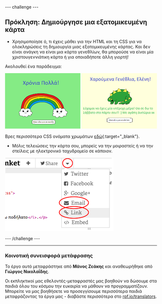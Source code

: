 --- challenge ---

## Πρόκληση: Δημιούργησε μια εξατομικευμένη κάρτα

+ Χρησιμοποίησε ό, τι έχεις μάθει για την HTML και τη CSS για να ολοκληρώσεις τη δημιουργία μιας εξατομικευμένης κάρτας. Και δεν είναι ανάγκη να είναι μια κάρτα γενεθλίων, θα μπορούσε να είναι μία χριστουγεννιάτικη κάρτα ή για οποιαδήποτε άλλη γιορτή!

Ακολουθεί ένα παράδειγμα:

![screenshot](images/birthday-final.png)

Βρες περισσότερα CSS ονόματα χρωμάτων [εδώ](http://jumpto.cc/colours){:target="_blank"}.

+ Μόλις τελειώσεις την κάρτα σου, μπορείς να την μοιραστείς ή να την στείλεις με ηλεκτρονικό ταχυδρομείο σε κάποιον.

![screenshot](images/birthday-share.png)

--- /challenge ---
***
### Κοινοτική συνεισφορά μετάφρασης 

Το έργο αυτό μεταφράστηκε από **Μάνος Ζεάκης** και αναθεωρήθηκε από **Γιώργος Νικολαΐδης**. 

Οι εκπληκτικοί μας εθελοντές-μεταφραστές μας βοηθούν να δώσουμε στα παιδιά όλου του κόσμου την ευκαιρία να μάθουν να προγραμματίζουν. Μπορείτε να μας βοηθήσετε να προσεγγίσουμε περισσότερα παιδιά μεταφράζοντας τα έργα μας - διαβάστε περισσότερα στο [rpf.io/translators](https://rpf.io/translators).
